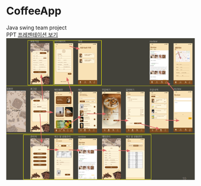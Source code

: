 # CoffeeApp
Java swing team project   
PPT
<a href="https://docs.google.com/presentation/d/1bT_PHO84ONfncQG515M1ySeNY2g9CFjqjkdPVzrhtDg/edit?usp=sharing"> 프레젠테이션 보기 </a>
<img src="https://github.com/gosirock/CoffeeApp/blob/main/systemflow.png">
